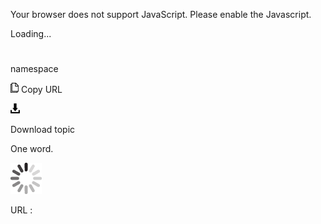 Your browser does not support JavaScript. Please enable the Javascript.

Loading...

# 

namespace

![Copy URL](media/namespace/Copy.png)
Copy URL

![Download](media/namespace/Download.png)

Download topic

One word.

![In progress](media/namespace/activity-large.gif)

URL :
